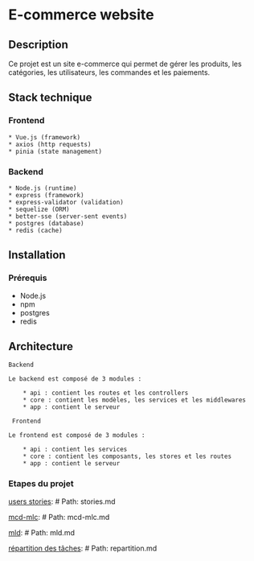# E-commerce website

## Description

Ce projet est un site e-commerce qui permet de gérer les produits, les catégories, les utilisateurs, les commandes et les paiements.

## Stack technique

### Frontend

    * Vue.js (framework)
    * axios (http requests)
    * pinia (state management)

### Backend

    * Node.js (runtime)
    * express (framework)
    * express-validator (validation)
    * sequelize (ORM)
    * better-sse (server-sent events)
    * postgres (database)
    * redis (cache)

## Installation

### Prérequis

* Node.js
* npm
* postgres
* redis

## Architecture

    Backend

    Le backend est composé de 3 modules :

        * api : contient les routes et les controllers
        * core : contient les modèles, les services et les middlewares
        * app : contient le serveur

     Frontend

    Le frontend est composé de 3 modules :

        * api : contient les services
        * core : contient les composants, les stores et les routes
        * app : contient le serveur

### Etapes du projet

[users stories](/docs/stories.md): # Path: stories.md

 [mcd-mlc](/docs/mcd-mlc.md): # Path: mcd-mlc.md

[mld](/docs/mld.md): # Path: mld.md

[répartition des tâches](/docs/repartition.md): # Path: repartition.md
